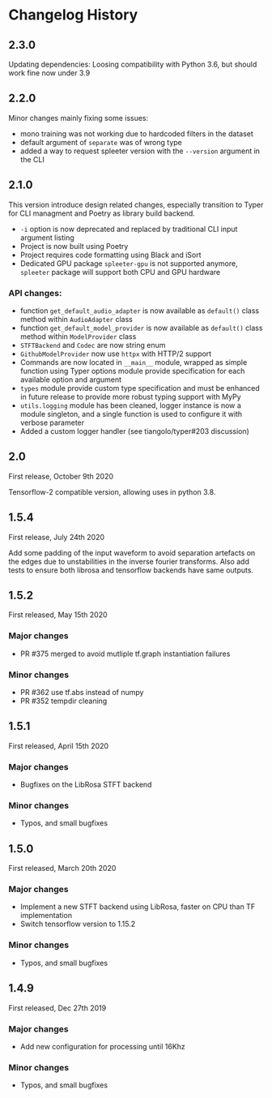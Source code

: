 # Changelog History

## 2.3.0

Updating dependencies:
Loosing compatibility with Python 3.6, but should work fine now under 3.9

## 2.2.0

Minor changes mainly fixing some issues:
* mono training was not working due to hardcoded filters in the dataset
* default argument of `separate` was of wrong type
* added a way to request spleeter version with the `--version` argument in the CLI

## 2.1.0

This version introduce design related changes, especially transition to Typer for CLI managment and Poetry as
library build backend.

* `-i` option is now deprecated and replaced by traditional CLI input argument listing
* Project is now built using Poetry
* Project requires code formatting using Black and iSort
* Dedicated GPU package `spleeter-gpu` is not supported anymore, `spleeter` package will support both CPU and GPU hardware

### API changes:

* function `get_default_audio_adapter` is now available as `default()` class method within `AudioAdapter` class
* function `get_default_model_provider` is now available as `default()` class method within `ModelProvider` class
* `STFTBackend` and `Codec` are now string enum
* `GithubModelProvider` now use `httpx` with HTTP/2 support
* Commands are now located in `__main__` module, wrapped as simple function using Typer options module provide specification for each available option and argument
* `types` module provide custom type specification and must be enhanced in future release to provide more robust typing support with MyPy
* `utils.logging` module has been cleaned, logger instance is now a module singleton, and a single function is used to configure it with verbose parameter
* Added a custom logger handler (see tiangolo/typer#203 discussion)


## 2.0

First release, October 9th 2020

Tensorflow-2 compatible version, allowing uses in python 3.8.

## 1.5.4

First release, July 24th 2020

Add some padding of the input waveform to avoid separation artefacts on the edges due to unstabilities in the inverse fourier transforms.
Also add tests to ensure both librosa and tensorflow backends have same outputs.

## 1.5.2

First released, May 15th 2020

### Major changes

* PR #375 merged to avoid mutliple tf.graph instantiation failures

### Minor changes

* PR #362 use tf.abs instead of numpy
* PR #352 tempdir cleaning


## 1.5.1

First released, April 15th 2020

### Major changes

* Bugfixes on the LibRosa STFT backend

### Minor changes

* Typos, and small bugfixes

## 1.5.0

First released, March 20th 2020

### Major changes

* Implement a new STFT backend using LibRosa, faster on CPU than TF implementation
* Switch tensorflow version to 1.15.2

### Minor changes

* Typos, and small bugfixes

## 1.4.9

First released, Dec 27th 2019

### Major changes

* Add new configuration for processing until 16Khz

### Minor changes

* Typos, and small bugfixes
